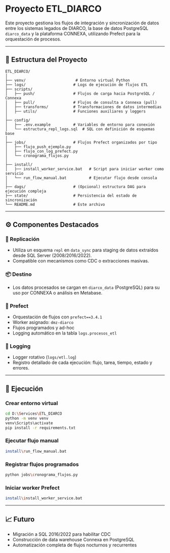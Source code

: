 # Proyecto ETL_DIARCO

Este proyecto gestiona los flujos de integración y sincronización de datos entre los sistemas legados de DIARCO, la base de datos PostgreSQL `diarco_data` y la plataforma CONNEXA, utilizando Prefect para la orquestación de procesos.

---

## 📁 Estructura del Proyecto

```
ETL_DIARCO/
│
├── venv/                      # Entorno virtual Python
├── logs/                     # Logs de ejecución de flujos ETL
├── scripts/
│   ├── push/                 # Flujos de carga hacia PostgreSQL / Connexa
│   ├── pull/                 # Flujos de consulta a Connexa (pull)
│   ├── transforms/           # Transformaciones de datos intermedias
│   ├── utils/                # Funciones auxiliares y loggers
│
├── config/
│   ├── .env.example          # Variables de entorno para conexión
│   └── estructura_repl_logs.sql  # SQL con definición de esquemas base
│
├── jobs/                     # Flujos Prefect organizados por tipo
│   ├── flujo_push_ejemplo.py
│   ├── flujo_con_log_prefect.py
│   └── cronograma_flujos.py
│
├── install/
│   ├── install_worker_service.bat   # Script para iniciar worker como servicio
│   └── run_flow_manual.bat          # Ejecutar flujo desde consola
│
├── dags/                     # (Opcional) estructura DAG para ejecución compleja
├── state/                    # Persistencia del estado de sincronización
└── README.md                 # Este archivo
```

---

## ⚙️ Componentes Destacados

### 🔁 Replicación
- Utiliza un esquema `repl` en `data_sync` para staging de datos extraídos desde SQL Server (2008/2016/2022).
- Compatible con mecanismos como CDC o extracciones masivas.

### 📦 Destino
- Los datos procesados se cargan en `diarco_data` (PostgreSQL) para su uso por CONNEXA o análisis en Metabase.

### 🧩 Prefect
- Orquestación de flujos con `prefect==3.4.1`
- Worker asignado: `dmz-diarco`
- Flujos programados y ad-hoc
- Logging automático en la tabla `logs.procesos_etl`

### 🧾 Logging
- Logger rotativo (`logs/etl.log`)
- Registro detallado de cada ejecución: flujo, tarea, tiempo, estado y errores.

---

## 🚀 Ejecución

### Crear entorno virtual
```bash
cd D:\Services\ETL_DIARCO
python -m venv venv
venv\Scripts\activate
pip install -r requirements.txt
```

### Ejecutar flujo manual
```bash
install\run_flow_manual.bat
```

### Registrar flujos programados
```bash
python jobs\cronograma_flujos.py
```

### Iniciar worker Prefect
```bash
install\install_worker_service.bat
```

---

## 📈 Futuro
- Migración a SQL 2016/2022 para habilitar CDC
- Construcción de data warehouse Connexa en PostgreSQL
- Automatización completa de flujos nocturnos y recurrentes

